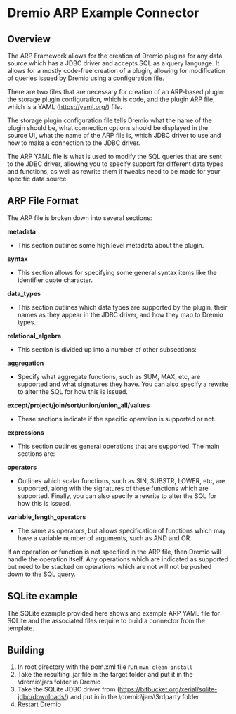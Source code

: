 # Dremio ARP Example Connector

## Overview

The ARP Framework allows for the creation of Dremio plugins for any data source which has a JDBC driver and accepts SQL 
as a query language. It allows for a mostly code-free creation of a plugin, allowing for modification of queries issued 
by Dremio using a configuration file.

There are two files that are necessary for creation of an ARP-based plugin: the storage plugin configuration, which 
is code, and the plugin ARP file, which is a YAML (https://yaml.org/) file.

The storage plugin configuration file tells Dremio what the name of the plugin should be, what connection options 
should be displayed in the source UI, what the name of the ARP file is, which JDBC driver to use and how to make a 
connection to the JDBC driver.

The ARP YAML file is what is used to modify the SQL queries that are sent to the JDBC driver, allowing you to specify 
support for different data types and functions, as well as rewrite them if tweaks need to be made for your specific 
data source. 

## ARP File Format

The ARP file is broken down into several sections:

**metadata**
- This section outlines some high level metadata about the plugin.

**syntax**
- This section allows for specifying some general syntax items like the identifier quote character.

**data_types**
- This section outlines which data types are supported by the plugin, their names as they appear in the JDBC driver, and how they map to Dremio types.

**relational_algebra**
- This section is divided up into a number of other subsections:

**aggregation**
- Specify what aggregate functions, such as SUM, MAX, etc, are supported and what signatures they have. You can also specify a rewrite to alter the SQL for how this is issued.

**except/project/join/sort/union/union_all/values**
- These sections indicate if the specific operation is supported or not.

**expressions**
- This section outlines general operations that are supported. The main sections are:

**operators**
- Outlines which scalar functions, such as SIN, SUBSTR, LOWER, etc, are supported, along with the signatures of these functions which are supported. Finally, you can also specify a rewrite to alter the SQL for how this is issued.

**variable_length_operators**
- The same as operators, but allows specification of functions which may have a variable number of arguments, such as AND and OR.

If an operation or function is not specified in the ARP file, then Dremio will handle the operation itself. Any operations which are indicated as supported but need to be stacked on operations which are not will not be pushed down to the SQL query.

## SQLite example
The SQLite example provided here shows and example ARP YAML file for SQLite and the associated files require to build a connector
from the template. 

## Building

1. In root directory with the pom.xml file run `mvn clean install`
2. Take the resulting .jar file in the target folder and put it in the \dremio\jars folder in Dremio
3. Take the SQLite JDBC driver from (https://bitbucket.org/xerial/sqlite-jdbc/downloads/) and put in in the \dremio\jars\3rdparty folder
4. Restart Dremio
